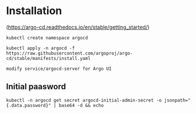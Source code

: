 # Installation
(https://argo-cd.readthedocs.io/en/stable/getting_started/)

`kubectl create namespace argocd`

`kubectl apply -n argocd -f https://raw.githubusercontent.com/argoproj/argo-cd/stable/manifests/install.yaml`

`modify service/argocd-server for Argo UI`

## Initial paasword
`kubectl -n argocd get secret argocd-initial-admin-secret -o jsonpath="{.data.password}" | base64 -d && echo`
